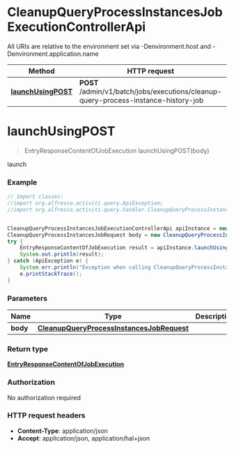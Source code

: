 # CleanupQueryProcessInstancesJobExecutionControllerApi

All URIs are relative to the environment set via -Denvironment.host and -Denvironment.application.name

Method | HTTP request | Description
------------- | ------------- | -------------
[**launchUsingPOST**](CleanupQueryProcessInstancesJobExecutionControllerApi.md#launchUsingPOST) | **POST** /admin/v1/batch/jobs/executions/cleanup-query-process-instance-history-job | launch

<a name="launchUsingPOST"></a>
# **launchUsingPOST**
> EntryResponseContentOfJobExecution launchUsingPOST(body)

launch

### Example
```java
// Import classes:
//import org.alfresco.activiti.query.ApiException;
//import org.alfresco.activiti.query.handler.CleanupQueryProcessInstancesJobExecutionControllerApi;


CleanupQueryProcessInstancesJobExecutionControllerApi apiInstance = new CleanupQueryProcessInstancesJobExecutionControllerApi();
CleanupQueryProcessInstancesJobRequest body = new CleanupQueryProcessInstancesJobRequest(); // CleanupQueryProcessInstancesJobRequest | 
try {
    EntryResponseContentOfJobExecution result = apiInstance.launchUsingPOST(body);
    System.out.println(result);
} catch (ApiException e) {
    System.err.println("Exception when calling CleanupQueryProcessInstancesJobExecutionControllerApi#launchUsingPOST");
    e.printStackTrace();
}
```

### Parameters

Name | Type | Description  | Notes
------------- | ------------- | ------------- | -------------
 **body** | [**CleanupQueryProcessInstancesJobRequest**](CleanupQueryProcessInstancesJobRequest.md)|  | [optional]

### Return type

[**EntryResponseContentOfJobExecution**](EntryResponseContentOfJobExecution.md)

### Authorization

No authorization required

### HTTP request headers

 - **Content-Type**: application/json
 - **Accept**: application/json, application/hal+json


